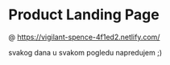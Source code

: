 # Product Landing Page
@  https://vigilant-spence-4f1ed2.netlify.com/

svakog dana u svakom pogledu napredujem ;)

